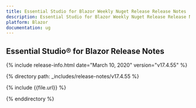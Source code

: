 ```yaml
---
title: Essential Studio for Blazor Weekly Nuget Release Release Notes  
description: Essential Studio for Blazor Weekly Nuget Release Release Notes  
platform: Blazor
documentation: ug
---
```


##  Essential Studio&reg; for Blazor  Release Notes  

{% include release-info.html date="March 10, 2020"  version="v17.4.55" %} 

{% directory path: _includes/release-notes/v17.4.55 %}

{% include {{file.url}} %}

{% enddirectory %}


